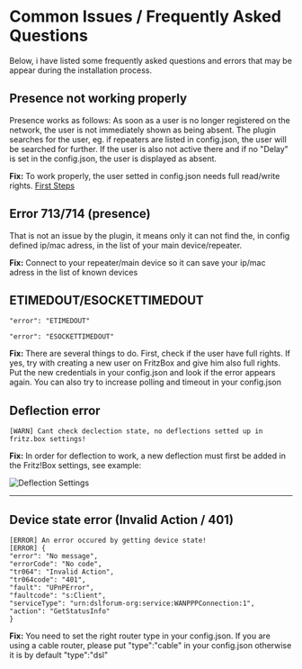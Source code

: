 # Common Issues / Frequently Asked Questions


Below, i have listed some frequently asked questions and errors that may be appear during the installation process.


## Presence not working properly

Presence works as follows: As soon as a user is no longer registered on the network, the user is not immediately shown as being absent. The plugin searches for the user, eg. if repeaters are listed in config.json, the user will be searched for further. If the user is also not active there and if no "Delay" is set in the config.json, the user is displayed as absent.

**Fix:** To work properly, the user setted in config.json needs full read/write rights. [First Steps](https://github.com/SeydX/homebridge-fritz-platform/blob/master/docs/Installation.md#installation---first-steps)


## Error 713/714 (presence)

That is not an issue by the plugin, it means only it can not find the, in config defined ip/mac adress, in the list of your main device/repeater.

**Fix:** Connect to your repeater/main device so it can save your ip/mac adress in the list of known devices


## ETIMEDOUT/ESOCKETTIMEDOUT

`"error": "ETIMEDOUT"`

`"error": "ESOCKETTIMEDOUT"`

**Fix:** There are several things to do. First, check if the user have full rights. If yes, try with creating a new user on FritzBox and give him also full rights. Put the new credentials in your config.json and look if the error appears again. You can also try to increase polling and timeout in your config.json


## Deflection error

`[WARN] Cant check declection state, no deflections setted up in fritz.box settings!`

**Fix:** In order for deflection to work, a new deflection must first be added in the Fritz!Box settings, see example:

![Deflection Settings](https://raw.githubusercontent.com/SeydX/homebridge-fritz-platform/master/docs/images/deflection.png)

<hr>


## Device state error (Invalid Action / 401)

```
[ERROR] An error occured by getting device state!
[ERROR] {
"error": "No message",
"errorCode": "No code",
"tr064": "Invalid Action",
"tr064code": "401",
"fault": "UPnPError",
"faultcode": "s:Client",
"serviceType": "urn:dslforum-org:service:WANPPPConnection:1",
"action": "GetStatusInfo"
}
```

**Fix:** You need to set the right router type in your config.json. If you are using a cable router, please put "type":"cable" in your config.json otherwise it is by default "type":"dsl"
